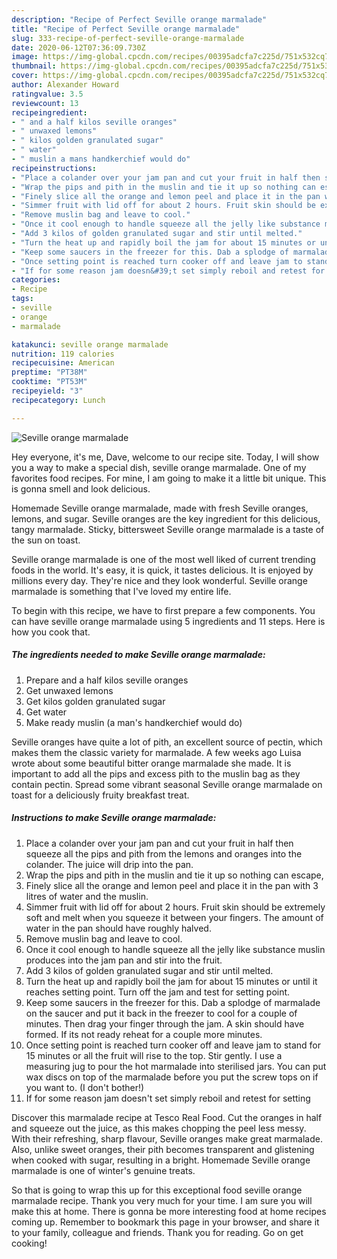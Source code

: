 ```yaml
---
description: "Recipe of Perfect Seville orange marmalade"
title: "Recipe of Perfect Seville orange marmalade"
slug: 333-recipe-of-perfect-seville-orange-marmalade
date: 2020-06-12T07:36:09.730Z
image: https://img-global.cpcdn.com/recipes/00395adcfa7c225d/751x532cq70/seville-orange-marmalade-recipe-main-photo.jpg
thumbnail: https://img-global.cpcdn.com/recipes/00395adcfa7c225d/751x532cq70/seville-orange-marmalade-recipe-main-photo.jpg
cover: https://img-global.cpcdn.com/recipes/00395adcfa7c225d/751x532cq70/seville-orange-marmalade-recipe-main-photo.jpg
author: Alexander Howard
ratingvalue: 3.5
reviewcount: 13
recipeingredient:
- " and a half kilos seville oranges"
- " unwaxed lemons"
- " kilos golden granulated sugar"
- " water"
- " muslin a mans handkerchief would do"
recipeinstructions:
- "Place a colander over your jam pan and cut your fruit in half then squeeze all the pips and pith from the lemons and oranges into the colander. The juice will drip into the pan."
- "Wrap the pips and pith in the muslin and tie it up so nothing can escape,"
- "Finely slice all the orange and lemon peel and place it in the pan with 3 litres of water and the muslin."
- "Simmer fruit with lid off for about 2 hours. Fruit skin should be extremely soft and melt when you squeeze it between your fingers. The amount of water in the pan should have roughly halved."
- "Remove muslin bag and leave to cool."
- "Once it cool enough to handle squeeze all the jelly like substance muslin produces into the jam pan and stir into the fruit."
- "Add 3 kilos of golden granulated sugar and stir until melted."
- "Turn the heat up and rapidly boil the jam for about 15 minutes or until it reaches setting point. Turn off the jam and test for setting point."
- "Keep some saucers in the freezer for this. Dab a splodge of marmalade on the saucer and put it back in the freezer to cool for a couple of minutes. Then drag your finger through the jam. A skin should have formed. If its not ready reheat for a couple more minutes."
- "Once setting point is reached turn cooker off and leave jam to stand for 15 minutes or all the fruit will rise to the top. Stir gently. I use a measuring jug to pour the hot marmalade into sterilised jars. You can put wax discs on top of the marmalade before you put the screw tops on if you want to. (I don&#39;t bother!)"
- "If for some reason jam doesn&#39;t set simply reboil and retest for setting"
categories:
- Recipe
tags:
- seville
- orange
- marmalade

katakunci: seville orange marmalade 
nutrition: 119 calories
recipecuisine: American
preptime: "PT38M"
cooktime: "PT53M"
recipeyield: "3"
recipecategory: Lunch

---
```



![Seville orange marmalade](https://img-global.cpcdn.com/recipes/00395adcfa7c225d/751x532cq70/seville-orange-marmalade-recipe-main-photo.jpg)

Hey everyone, it's me, Dave, welcome to our recipe site. Today, I will show you a way to make a special dish, seville orange marmalade. One of my favorites food recipes. For mine, I am going to make it a little bit unique. This is gonna smell and look delicious.

Homemade Seville orange marmalade, made with fresh Seville oranges, lemons, and sugar. Seville oranges are the key ingredient for this delicious, tangy marmalade. Sticky, bittersweet Seville orange marmalade is a taste of the sun on toast.

Seville orange marmalade is one of the most well liked of current trending foods in the world. It's easy, it is quick, it tastes delicious. It is enjoyed by millions every day. They're nice and they look wonderful. Seville orange marmalade is something that I've loved my entire life.


To begin with this recipe, we have to first prepare a few components. You can have seville orange marmalade using 5 ingredients and 11 steps. Here is how you cook that.

<!--inarticleads1-->

##### The ingredients needed to make Seville orange marmalade:

1. Prepare  and a half kilos seville oranges
1. Get  unwaxed lemons
1. Get  kilos golden granulated sugar
1. Get  water
1. Make ready  muslin (a man&#39;s handkerchief would do)


Seville oranges have quite a lot of pith, an excellent source of pectin, which makes them the classic variety for marmalade. A few weeks ago Luisa wrote about some beautiful bitter orange marmalade she made. It is important to add all the pips and excess pith to the muslin bag as they contain pectin. Spread some vibrant seasonal Seville orange marmalade on toast for a deliciously fruity breakfast treat. 

<!--inarticleads2-->

##### Instructions to make Seville orange marmalade:

1. Place a colander over your jam pan and cut your fruit in half then squeeze all the pips and pith from the lemons and oranges into the colander. The juice will drip into the pan.
1. Wrap the pips and pith in the muslin and tie it up so nothing can escape,
1. Finely slice all the orange and lemon peel and place it in the pan with 3 litres of water and the muslin.
1. Simmer fruit with lid off for about 2 hours. Fruit skin should be extremely soft and melt when you squeeze it between your fingers. The amount of water in the pan should have roughly halved.
1. Remove muslin bag and leave to cool.
1. Once it cool enough to handle squeeze all the jelly like substance muslin produces into the jam pan and stir into the fruit.
1. Add 3 kilos of golden granulated sugar and stir until melted.
1. Turn the heat up and rapidly boil the jam for about 15 minutes or until it reaches setting point. Turn off the jam and test for setting point.
1. Keep some saucers in the freezer for this. Dab a splodge of marmalade on the saucer and put it back in the freezer to cool for a couple of minutes. Then drag your finger through the jam. A skin should have formed. If its not ready reheat for a couple more minutes.
1. Once setting point is reached turn cooker off and leave jam to stand for 15 minutes or all the fruit will rise to the top. Stir gently. I use a measuring jug to pour the hot marmalade into sterilised jars. You can put wax discs on top of the marmalade before you put the screw tops on if you want to. (I don&#39;t bother!)
1. If for some reason jam doesn&#39;t set simply reboil and retest for setting


Discover this marmalade recipe at Tesco Real Food. Cut the oranges in half and squeeze out the juice, as this makes chopping the peel less messy. With their refreshing, sharp flavour, Seville oranges make great marmalade. Also, unlike sweet oranges, their pith becomes transparent and glistening when cooked with sugar, resulting in a bright. Homemade Seville orange marmalade is one of winter&#39;s genuine treats. 

So that is going to wrap this up for this exceptional food seville orange marmalade recipe. Thank you very much for your time. I am sure you will make this at home. There is gonna be more interesting food at home recipes coming up. Remember to bookmark this page in your browser, and share it to your family, colleague and friends. Thank you for reading. Go on get cooking!
